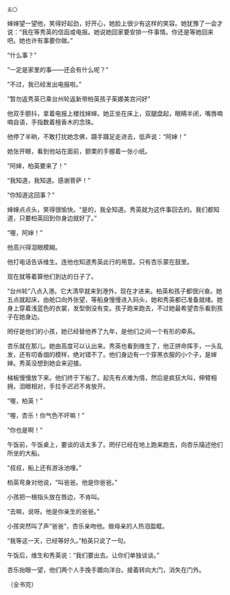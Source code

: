    五〇 

   婶婶望一望他，笑得好起劲，好开心，她脸上很少有这样的笑容。她犹豫了一会才说：“我在等秀英的信函或电报。她说她回家要安排一件事情。你还是等她回来吧。她也许有事要你做。”

   “什么事？”

   “一定是家里的事——还会有什么呢？”

   “不过，我已经发出电报啦。”

   “暂勿返秀英已乘台州轮返新带柏英孩子茱娜美宫问好”

   他双手颤抖，拿着电报上楼找婶婶。她正坐在床上，双腿盘起，眼睛半闭，嘴唇喃喃自语，手指数着檀香木的念珠。

   他停了半晌，不敢打扰她念佛，蹑手蹑足走进去，低声说：“阿婶！”

   她张开眼，看到他站在面前，颤栗的手握着一张小纸。

   “阿婶，柏英要来了！”

   “我知道，我知道。感谢菩萨！”

   “你知道这回事？”

   婶婶点点头，笑得很愉快。“是的，我全知道。秀英就为这件事回去的。我们都知道，只要柏英回到你身边就好了。”

   “喔，阿婶！”

   他高兴得泪眼模糊。

   他打电话告诉维生。连他也知道秀英此行的用意。只有杏乐蒙在鼓里。

   现在就等着算他们到达的日子了。

   “台州轮”八点入港。它大清早就来到港外，现在才进来。柏英和孩子都很兴奋。她五点就起床，由舱口向外张望，等船身慢慢进入码头，她和秀英都已准备就绪。她身上穿着浅蓝色的衣裳，发型倒没有变。孩子跑来跑去，不过她最希望杏乐看到孩子在她身边。

   罔仔是他们的小孩，她已经替他养了九年，是他们之间一个有形的牵系。

   杏乐就在那儿。她由高度可以认出来。秀英也看到维生了，他正拼命挥手，一头乱发，还有叨香烟的模样，绝对错不了。他们身边有一个穿黑衣服的小个子，是婶婶。秀英没想到她会来迎接。

   梯板慢慢放下来。他们终于下船了。起先有点难为情，然后是疯狂大叫，伸臂相拥，泪眼相对，手拉手迟迟不肯放开。

   “喔，柏英！”

   “喔，杏乐！你气色不坏嘛！”

   “你也是啊！”

   午饭前，午饭桌上，要谈的话太多了。罔仔已经在地上跑来跑去，向杏乐描述他们所坐的大船。

   “叔叔，船上还有游泳池哩。”

   柏英弯身对他说，“叫爸爸。他是你爸爸。”

   小孩把一根指头放在唇边，不肯叫。

   “去嘛，说呀。他是你亲生的爸爸。”

   小孩突然叫了声“爸爸”，杏乐亲吻他。做母亲的人热泪盈眶。

   “我等这一天，已经等好久。”柏英只说了一句。

   午饭后，维生和秀英说：“我们要出去。让你们单独谈谈。”

   杏乐抬眼一望，他们两个人手挽手踱向洋台。接着转向大门，消失在门外。

   （全书完）

